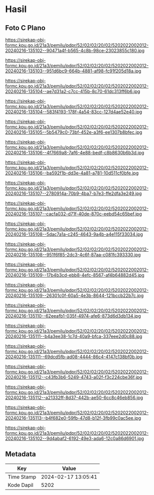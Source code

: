 # Hasil

## Foto C Plano

https://sirekap-obj-formc.kpu.go.id/21a3/pemilu/pdpr/52/02/02/20/02/5202022002012-20240216-135102--90471a4f-b565-4c8b-98ce-23023855c180.jpg

https://sirekap-obj-formc.kpu.go.id/21a3/pemilu/pdpr/52/02/02/20/02/5202022002012-20240216-135103--951d6bc9-664b-4881-af98-fc91f205d18a.jpg

https://sirekap-obj-formc.kpu.go.id/21a3/pemilu/pdpr/52/02/02/20/02/5202022002012-20240216-135104--ae7d31a2-c7cc-415b-8c70-61dc313ff6b6.jpg

https://sirekap-obj-formc.kpu.go.id/21a3/pemilu/pdpr/52/02/02/20/02/5202022002012-20240216-135104--583f4193-178f-4a54-83cc-127d4ae52e40.jpg

https://sirekap-obj-formc.kpu.go.id/21a3/pemilu/pdpr/52/02/02/20/02/5202022002012-20240216-135105--5b5479c0-73bf-452e-a3f6-ee1307b8bfec.jpg

https://sirekap-obj-formc.kpu.go.id/21a3/pemilu/pdpr/52/02/02/20/02/5202022002012-20240216-135106--4f7669a8-7af6-4e88-bedf-c8b8630b6b3d.jpg

https://sirekap-obj-formc.kpu.go.id/21a3/pemilu/pdpr/52/02/02/20/02/5202022002012-20240216-135106--ba592f1b-dd3e-4a81-a781-10d511cf0bfe.jpg

https://sirekap-obj-formc.kpu.go.id/21a3/pemilu/pdpr/52/02/02/20/02/5202022002012-20240216-135107--2780914a-70b9-4ba7-b7e3-ffe2dfa3e249.jpg

https://sirekap-obj-formc.kpu.go.id/21a3/pemilu/pdpr/52/02/02/20/02/5202022002012-20240216-135107--cacfa032-d71f-40de-870c-eebd54c65bef.jpg

https://sirekap-obj-formc.kpu.go.id/21a3/pemilu/pdpr/52/02/02/20/02/5202022002012-20240216-135108--5dac7a1a-c245-4643-9a4b-a4e115f33034.jpg

https://sirekap-obj-formc.kpu.go.id/21a3/pemilu/pdpr/52/02/02/20/02/5202022002012-20240216-135108--951f6f85-2dc3-4c6f-87aa-c081fc393330.jpg

https://sirekap-obj-formc.kpu.go.id/21a3/pemilu/pdpr/52/02/02/20/02/5202022002012-20240216-135109--17b4b3cd-ebb8-4efc-8567-af4b64882d45.jpg

https://sirekap-obj-formc.kpu.go.id/21a3/pemilu/pdpr/52/02/02/20/02/5202022002012-20240216-135109--26301c0f-60a5-4e3b-8644-121bccb22b7c.jpg

https://sirekap-obj-formc.kpu.go.id/21a3/pemilu/pdpr/52/02/02/20/02/5202022002012-20240216-135110--62eeafb1-035f-4974-afe6-873d6d3db134.jpg

https://sirekap-obj-formc.kpu.go.id/21a3/pemilu/pdpr/52/02/02/20/02/5202022002012-20240216-135111--b4a3ee38-1c7d-40a9-bfca-337eee2d0c88.jpg

https://sirekap-obj-formc.kpu.go.id/21a3/pemilu/pdpr/52/02/02/20/02/5202022002012-20240216-135111--69dcd5fb-ad08-4444-86c4-4147c138bf0b.jpg

https://sirekap-obj-formc.kpu.go.id/21a3/pemilu/pdpr/52/02/02/20/02/5202022002012-20240216-135112--c43fb3b6-5249-4743-a02f-f3c224cbe36f.jpg

https://sirekap-obj-formc.kpu.go.id/21a3/pemilu/pdpr/52/02/02/20/02/5202022002012-20240216-135112--a21332ff-8d37-442b-ae50-6cc8c46eb856.jpg

https://sirekap-obj-formc.kpu.go.id/21a3/pemilu/pdpr/52/02/02/20/02/5202022002012-20240216-135113--b4f682e0-59fb-47d8-b12f-3fb99c0ac5ee.jpg

https://sirekap-obj-formc.kpu.go.id/21a3/pemilu/pdpr/52/02/02/20/02/5202022002012-20240216-135102--9d4abaf2-6192-49e3-ada6-12c0a86d6901.jpg


## Metadata

| Key        | Value               |
| ---------- | ------------------- |
| Time Stamp | 2024-02-17 13:05:41 |
| Kode Dapil | 5202                |



